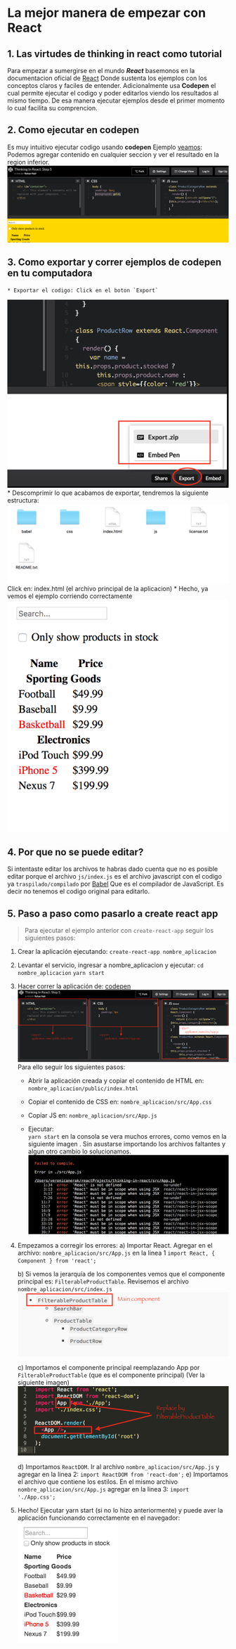 # La mejor manera de empezar con React

## 1. Las virtudes de thinking in react como tutorial

Para empezar a sumergirse en el mundo ***React*** basemonos en la documentacion oficial de [React](https://facebook.github.io/react/docs/thinking-in-react.html?) Donde sustenta los ejemplos con los conceptos claros y faciles de entender. Adicionalmente usa **Codepen** el cual permite ejecutar el codigo y poder editarlos viendo los resultados al mismo tiempo. De esa manera ejecutar ejemplos desde el primer momento lo cual facilita su comprencion.

## 2. Como ejecutar en codepen
Es muy intuitivo ejecutar codigo usando **codepen** Ejemplo [veamos](http://codepen.io/rohan10/pen/qRqmjd):
Podemos agregar contenido en cualquier seccion y ver el resultado en la region inferior.
![Editando codigo en codepen](https://github.com/veronicanerak/react-desde-cero/blob/master/thinking-in-react-codepen.png)

## 3. Como exportar y correr ejemplos de codepen en tu computadora
    * Exportar el codigo: Click en el boton `Export`
![Exportar codigo de codepen](https://github.com/veronicanerak/react-desde-cero/blob/master/export-codepen-code.png)
    * Descomprimir lo que acabamos de exportar, tendremos la siguiente estructura:
![Estructura ejemplo codepen](https://github.com/veronicanerak/react-desde-cero/blob/master/codepen-structure.png)
 Click en: index.html (el archivo principal de la aplicacion)
    * Hecho, ya vemos el ejemplo corriendo correctamente
![proyecto Codepen](https://github.com/veronicanerak/react-desde-cero/blob/master/codepen-example.png)

## 4. Por que no se puede editar?
Si intentaste editar los archivos te habras dado cuenta que no es posible editar porque el archivo `js/index.js` es el archivo javascript con el codigo ya `traspilado/compilado` por [Babel](https://babeljs.io/) Que es el compilador de JavaScript. Es decir no tenemos el codigo original para editarlo. 

## 5. Paso a paso como pasarlo a create react app

>Para ejecutar el ejemplo anterior con `create-react-app` seguir los siguientes pasos: 

1. Crear la aplicación ejecutando:
    `create-react-app nombre_aplicacion`

2. Levantar el servicio, ingresar a nombre_aplicacion y ejecutar:
    `cd nombre_aplicacion`
    `yarn start`

3. Hacer correr la aplicación de: [codepen](http://codepen.io/rohan10/pen/qRqmjd) 
![Codepen estructura del proyecto](https://github.com/veronicanerak/react-desde-cero/blob/master/convert-to-create-app-react.png)
Para ello seguir los siguientes pasos:
    * Abrir la aplicación creada y copiar el contenido de HTML en:   
  		`nombre_aplicacion/public/index.html`

    * Copiar el contenido de CSS en:
		`nombre_aplicacion/src/App.css`

    * Copiar JS en:
        `nombre_aplicacion/src/App.js`

    * Ejecutar:  
         `yarn start`
en la consola se vera muchos errores, como vemos en la siguiente imagen . Sin asustarse importando los archivos faltantes y algun otro cambio lo solucionamos.
![Errores codepen](https://github.com/veronicanerak/react-desde-cero/blob/master/errors-compile.png)

4. Empezamos a corregir los errores:
    a) Importar React. Agregar en el archivo:  `nombre_aplicacion/src/App.js` en la linea 1
		`import React, { Component } from 'react';`

    b) Si vemos la jerarquía de los componentes vemos que el componente principal es: `FilterableProductTable`. Revisemos el archivo 	 
    	`nombre_aplicacion/src/index.js`
	![Jerarquía de los componentes](https://github.com/veronicanerak/react-desde-cero/blob/master/codepen-estructura-componentes.png)
	

    c) Importamos el componente principal reemplazando App por `FilterableProductTable` (que es el componente principal)  (Ver la siguiente imagen)
    ![Codepen reemplazar componente](https://github.com/veronicanerak/react-desde-cero/blob/master/replace-main-component.png)
    
    d) Importamos `ReactDOM`. Ir al archivo `nombre_aplicacion/src/App.js`
 		y agregar en la linea 2: 
		`import ReactDOM from 'react-dom';`
	e) Importamos el archivo que contiene los estilos. En el mismo archivo `nombre_aplicacion/src/App.js`
agregar en la linea 3:
		`import './App.css';`

6. Hecho! 
    Ejecutar yarn start (si no lo hizo anteriormente)
    y puede aver la aplicación funcionando correctamente en el navegador:
    ![Proyecto react](https://github.com/veronicanerak/react-desde-cero/blob/master/thinking-in-react-mock.png)




	
